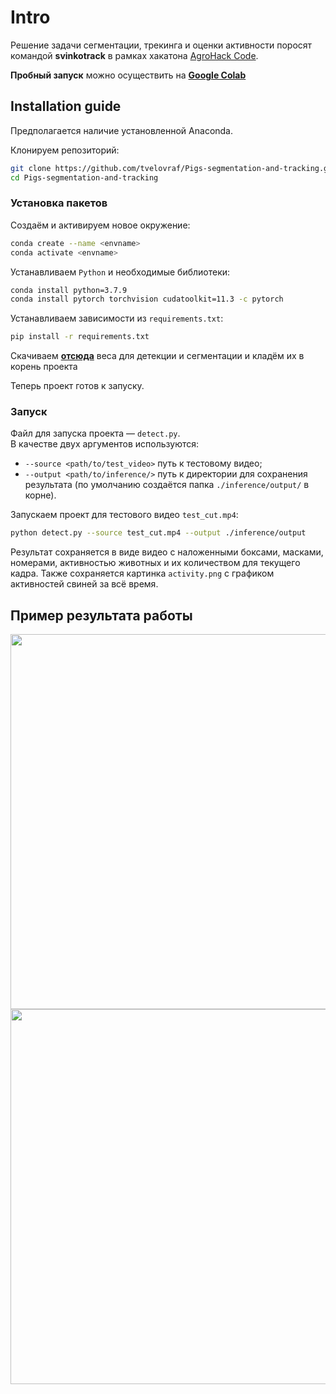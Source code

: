 # Intro

Решение задачи сегментации, трекинга и оценки активности поросят командой **svinkotrack** в рамках хакатона [AgroHack Code](https://agro-code.ru/hack/task/digital-farm/).  

**Пробный запуск** можно осуществить на [**Google Colab**](https://colab.research.google.com/drive/1-D7cfnjwPrFF92_6qwfvWCrWFpW7JSuT?usp=sharing#scrollTo=AQEXOi6-twGA)

## Installation guide

Предполагается наличие установленной Anaconda. 

Клонируем репозиторий:
```bash
git clone https://github.com/tvelovraf/Pigs-segmentation-and-tracking.git
cd Pigs-segmentation-and-tracking
```

### Установка пакетов

Создаём и активируем новое окружение:

```bash
conda create --name <envname>  
conda activate <envname> 
```
Устанавливаем `Python` и необходимые библиотеки:
```bash
conda install python=3.7.9
conda install pytorch torchvision cudatoolkit=11.3 -c pytorch
``` 
Устанавливаем зависимости из `requirements.txt`:
```bash
pip install -r requirements.txt
```
Скачиваем [**отсюда**](https://drive.google.com/drive/folders/1dtmGsNtqjM_JrNN2PK4Du6YyU7rMFwzV?usp=sharing) веса для детекции и сегментации и кладём их в корень проекта 

Теперь проект готов к запуску.

### Запуск
Файл для запуска проекта — `detect.py`.  
В качестве двух аргументов используются:  
* `--source <path/to/test_video>` путь к тестовому видео;  
* `--output <path/to/inference/>` путь к директории для сохранения результата (по умолчанию создаётся папка `./inference/output/` в корне).

Запускаем проект для тестового видео `test_cut.mp4`:
```bash
python detect.py --source test_cut.mp4 --output ./inference/output
```

Результат сохраняется в виде видео с наложенными боксами, масками, номерами, активностью животных и их количеством для текущего кадра. Также сохраняется картинка `activity.png` с графиком активностей свиней за всё время.

## Пример результата работы
<p align="center">
  <img src="./imgs/Movie_1.gif" width="600" />
  <img src="./imgs/Movie_2.gif" width="600" /> 
</p>


